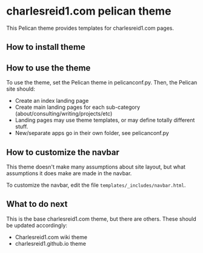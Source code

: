 # charlesreid1.com pelican theme

This Pelican theme provides templates for charlesreid1.com pages.

## How to install theme

## How to use the theme

To use the theme, set the Pelican theme in pelicanconf.py.
Then, the Pelican site should:

* Create an index landing page
* Create main landing pages for each sub-category (about/consulting/writing/projects/etc)
* Landing pages may use theme templates, or may define totally different stuff.
* New/separate apps go in their own folder, see pelicanconf.py

## How to customize the navbar

This theme doesn't make many assumptions about site layout,
but what assumptions it does make are made in the navbar.

To customize the navbar, edit the file `templates/_includes/navbar.html`.

## What to do next

This is the base charlesreid1.com theme, but there are others.
These should be updated accordingly:

* Charlesreid1.com wiki theme
* charlesreid1.github.io theme

